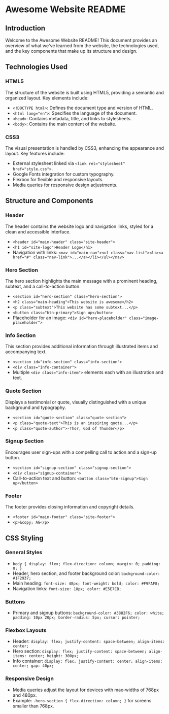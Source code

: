 # Awesome Website README

## Introduction

Welcome to the Awesome Website README! This document provides an overview of what we've learned from the website, the technologies used, and the key components that make up its structure and design.

## Technologies Used

### HTML5
The structure of the website is built using HTML5, providing a semantic and organized layout. Key elements include:

- `<!DOCTYPE html>`: Defines the document type and version of HTML.
- `<html lang="en">`: Specifies the language of the document.
- `<head>`: Contains metadata, title, and links to stylesheets.
- `<body>`: Contains the main content of the website.

### CSS3
The visual presentation is handled by CSS3, enhancing the appearance and layout. Key features include:

- External stylesheet linked via `<link rel="stylesheet" href="style.css">`.
- Google Fonts integration for custom typography.
- Flexbox for flexible and responsive layouts.
- Media queries for responsive design adjustments.

## Structure and Components

### Header
The header contains the website logo and navigation links, styled for a clean and accessible interface.

- `<header id="main-header" class="site-header">`
- `<h1 id="site-logo">Header Logo</h1>`
- Navigation with links: `<nav id="main-nav"><ul class="nav-list"><li><a href="#" class="nav-link">...</a></li></ul></nav>`

### Hero Section
The hero section highlights the main message with a prominent heading, subtext, and a call-to-action button.

- `<section id="hero-section" class="hero-section">`
- `<h2 class="main-heading">This website is awesome</h2>`
- `<p class="subtext">This website has some subtext...</p>`
- `<button class="btn-primary">Sign up</button>`
- Placeholder for an image: `<div id="hero-placeholder" class="image-placeholder">`

### Info Section
This section provides additional information through illustrated items and accompanying text.

- `<section id="info-section" class="info-section">`
- `<div class="info-container">`
- Multiple `<div class="info-item">` elements each with an illustration and text.

### Quote Section
Displays a testimonial or quote, visually distinguished with a unique background and typography.

- `<section id="quote-section" class="quote-section">`
- `<p class="quote-text">This is an inspiring quote...</p>`
- `<p class="quote-author">-Thor, God of Thunder</p>`

### Signup Section
Encourages user sign-ups with a compelling call to action and a sign-up button.

- `<section id="signup-section" class="signup-section">`
- `<div class="signup-container">`
- Call-to-action text and button: `<button class="btn-signup">Sign up</button>`

### Footer
The footer provides closing information and copyright details.

- `<footer id="main-footer" class="site-footer">`
- `<p>&copy; AG</p>`

## CSS Styling

### General Styles
- `body { display: flex; flex-direction: column; margin: 0; padding: 0; }`
- Header, hero section, and footer background color: `background-color: #1F2937;`
- Main heading: `font-size: 48px; font-weight: bold; color: #F9FAF8;`
- Navigation links: `font-size: 18px; color: #E5E7EB;`

### Buttons
- Primary and signup buttons: `background-color: #3882F6; color: white; padding: 10px 20px; border-radius: 5px; cursor: pointer;`

### Flexbox Layouts
- Header: `display: flex; justify-content: space-between; align-items: center;`
- Hero section: `display: flex; justify-content: space-between; align-items: center; height: 300px;`
- Info container: `display: flex; justify-content: center; align-items: center; gap: 40px;`

### Responsive Design
- Media queries adjust the layout for devices with max-widths of 768px and 480px.
- Example: `.hero-section { flex-direction: column; }` for screens smaller than 768px.
